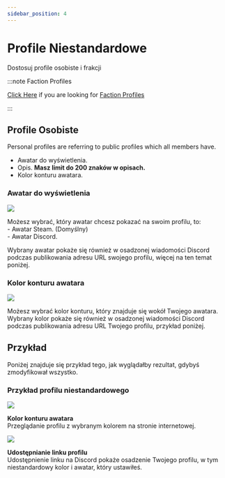 ```yaml
---
sidebar_position: 4
---
```


# Profile Niestandardowe

Dostosuj profile osobiste i frakcji

:::note Faction Profiles

[Click Here](/docs/stormworks/HRP/factions#faction-profiles) if you are looking for [Faction Profiles](/docs/stormworks/HRP/factions#faction-profiles)

:::

## Profile Osobiste

Personal profiles are referring to public profiles which all members have.

- Awatar do wyświetlenia.
- Opis. **Masz limit do 200 znaków w opisach.**
- Kolor konturu awatara.

### Awatar do wyświetlenia

<div class="flex-vcenter mb-1">
    <img src="/img/customprofiles/profileavatardisplay.png"/>
    <p>
    Możesz wybrać, który awatar chcesz pokazać na swoim profilu, to:<br/>
- Awatar Steam. (Domyślny)<br/>
- Awatar Discord.
    </p>
 </div>

Wybrany awatar pokaże się również w osadzonej wiadomości Discord podczas publikowania adresu URL swojego profilu, więcej na ten temat poniżej.

### Kolor konturu awatara

<div class="flex-vcenter mb-1">
    <img src="/img/customprofiles/editavatarcolour.png"/>
    <p>
    Możesz wybrać kolor konturu, który znajduje się wokół Twojego awatara.
    Wybrany kolor pokaże się również w osadzonej wiadomości Discord podczas publikowania adresu URL Twojego profilu, przykład poniżej.
    </p>
</div>

## Przykład

Poniżej znajduje się przykład tego, jak wyglądałby rezultat, gdybyś zmodyfikował wszystko.

### Przykład profilu niestandardowego


<div class="flex-vcenter mb-1">
    <img src="/img/customprofiles/profilecolorwebsite.png"/>
    <p>
    <b>Kolor konturu awatara</b><br/>
    Przeglądanie profilu z wybranym kolorem na stronie internetowej.
    </p>
  </div>
    <div class="flex-vcenter mb-1">
    <img src="/img/customprofiles/profilediscordemebed.png"/>
    <p>
    <b>Udostępnianie linku profilu</b><br/>
    Udostępnienie linku na Discord pokaże osadzenie Twojego profilu, w tym niestandardowy kolor i awatar, który ustawiłeś.
    </p>
</div>
